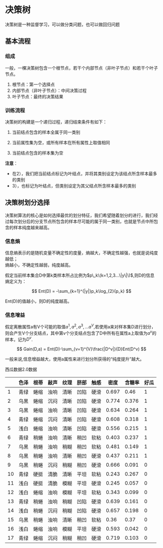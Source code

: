 # 决策树

决策树是一种监督学习，可以做分类问题，也可以做回归问题

## 基本流程

### 组成

一般，一棵决策树包含一个根节点，若干个内部节点（非叶子节点）和若干个叶子节点。

1. 根节点：第一个选择点
2. 内部节点（非叶子节点）：中间决策过程
3. 叶子节点：最终的决策结果

### 训练流程

决策树的构建是一个递归过程，递归结束条件有如下：  
1. 当前结点包含的样本全属于同一类别

1. 当前属性集为空，或所有样本在所有属性上取值相同

2. 当前结点包含的样本集为空

**注意**：

* 在2），我们把当前结点标记为叶结点，并将其类别设定为该结点所含样本最多的类别
* 3），也标记为叶结点，但类别设定为其父结点所含样本最多的类别

## 决策树划分选择

决策树算法的核心是如何选择最优的划分特征，我们希望随着划分的进行，我们经过每次划分后的分支节点所包含的样本尽可能的属于同一类别，也就是节点中所包含的样本纯度越来越高。

### 信息熵

信息熵表示的是随机变量不确定性的度量，熵越大，不确定性越强，也就是说纯度越低；  
熵越小，不确定性越弱，纯度越高。

假定当前样本集合D中第k类样本所占比例为$p\_k\(k=1,2,3...\|y\|\)$,则D的信息熵定义为：


$$
Ent(D) = -\sum_{k=1}^{|y|}p_k\log_{2}{p_k}
$$


Ent\(D\)的值越小，则D的纯度越高。

### 信息增益

假定离散属性a有V个可能的取值${a^1, a^2,a^3,...a^V}$,若使用a来对样本集D进行划分，则会产生V个分支结点，其中第v个分支结点包含了D中所有在属性a上取值为$a^v$的样本，记为$D^v$.


$$
Gain(D,a) = Ent(D)-\sum_{v=1}^{V}\frac{|D^v|}{D}Ent(D^v)
$$


一般来说,信息增益越大，使用a属性来进行划分所获得的“纯度提升”越大。

西瓜数据2.0数据

|  | 色泽 | 根蒂 | 敲声 | 纹理 | 脐部 | 触感 | 密度 | 含糖率 | 好瓜 |
| --- | --- | --- | --- | --- | --- | --- | --- | --- | --- |
| 1 | 青绿 | 蜷缩 | 浊响 | 清晰 | 凹陷 | 硬滑 | 0.697 | 0.46 | 1 |
| 2 | 乌黑 | 蜷缩 | 沉闷 | 清晰 | 凹陷 | 硬滑 | 0.774 | 0.376 | 1 |
| 3 | 乌黑 | 蜷缩 | 浊响 | 清晰 | 凹陷 | 硬滑 | 0.634 | 0.264 | 1 |
| 4 | 青绿 | 蜷缩 | 沉闷 | 清晰 | 凹陷 | 硬滑 | 0.608 | 0.318 | 1 |
| 5 | 浅白 | 蜷缩 | 浊响 | 清晰 | 凹陷 | 硬滑 | 0.556 | 0.215 | 1 |
| 6 | 青绿 | 稍蜷 | 浊响 | 清晰 | 稍凹 | 软粘 | 0.403 | 0.237 | 1 |
| 7 | 乌黑 | 稍蜷 | 浊响 | 稍糊 | 稍凹 | 软粘 | 0.481 | 0.149 | 1 |
| 8 | 乌黑 | 稍蜷 | 浊响 | 清晰 | 稍凹 | 硬滑 | 0.437 | 0.211 | 1 |
| 9 | 乌黑 | 稍蜷 | 沉闷 | 稍糊 | 稍凹 | 硬滑 | 0.666 | 0.091 | 0 |
| 10 | 青绿 | 硬挺 | 清脆 | 清晰 | 平坦 | 软粘 | 0.243 | 0.267 | 0 |
| 11 | 浅白 | 硬挺 | 清脆 | 模糊 | 平坦 | 硬滑 | 0.245 | 0.057 | 0 |
| 12 | 浅白 | 蜷缩 | 浊响 | 模糊 | 平坦 | 软粘 | 0.343 | 0.099 | 0 |
| 13 | 青绿 | 稍蜷 | 浊响 | 稍糊 | 凹陷 | 硬滑 | 0.639 | 0.161 | 0 |
| 14 | 浅白 | 稍蜷 | 沉闷 | 稍糊 | 凹陷 | 硬滑 | 0.657 | 0.198 | 0 |
| 15 | 乌黑 | 稍蜷 | 浊响 | 清晰 | 稍凹 | 软粘 | 0.36 | 0.37 | 0 |
| 16 | 浅白 | 蜷缩 | 浊响 | 模糊 | 平坦 | 硬滑 | 0.593 | 0.042 | 0 |
| 17 | 青绿 | 蜷缩 | 沉闷 | 稍糊 | 稍凹 | 硬滑 | 0.719 | 0.103 | 0 |



